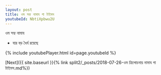 ```yaml
---
layout: post
title: ওম সহ্য নামায গা টাইমস
youtubeId: NbtiXpbwu2U
---
```

 
 
 ওম সহ্য নামায  
 
 -  যার বড় ধৈর্য রয়েছে 
 
  
 
  
 
 
 
 
 
 


{% include youtubePlayer.html id=page.youtubeId %}
 
[Next]({{ site.baseurl }}{% link  split2/_posts/2018-07-26-ওম ত্রিলোচনায় নামায গা টাইমস.md%})
 
